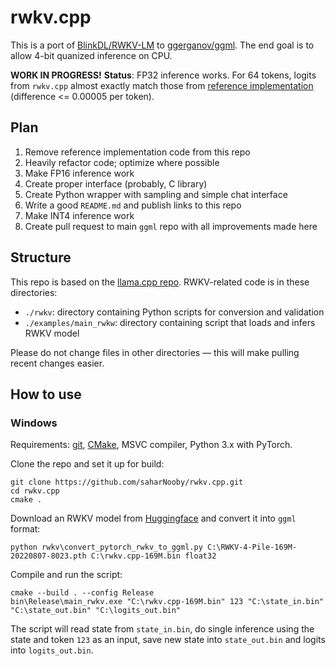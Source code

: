 # rwkv.cpp

This is a port of [BlinkDL/RWKV-LM](https://github.com/BlinkDL/RWKV-LM) to [ggerganov/ggml](https://github.com/ggerganov/ggml). The end goal is to allow 4-bit quanized inference on CPU.

**WORK IN PROGRESS!** **Status**: FP32 inference works. For 64 tokens, logits from `rwkv.cpp` almost exactly match those from [reference implementation](https://github.com/BlinkDL/ChatRWKV/blob/main/RWKV_in_150_lines.py) (difference <= 0.00005 per token).

## Plan

1. Remove reference implementation code from this repo
2. Heavily refactor code; optimize where possible
3. Make FP16 inference work
4. Create proper interface (probably, C library)
5. Create Python wrapper with sampling and simple chat interface
6. Write a good `README.md` and publish links to this repo
7. Make INT4 inference work
8. Create pull request to main `ggml` repo with all improvements made here

## Structure

This repo is based on the [llama.cpp repo](https://github.com/ggerganov/llama.cpp). RWKV-related code is in these directories:

- `./rwkv`: directory containing Python scripts for conversion and validation
- `./examples/main_rwkw`: directory containing script that loads and infers RWKV model

Please do not change files in other directories — this will make pulling recent changes easier.

## How to use

### Windows

Requirements: [git](https://gitforwindows.org/), [CMake](https://cmake.org/download/), MSVC compiler, Python 3.x with PyTorch.

Clone the repo and set it up for build:

```commandline
git clone https://github.com/saharNooby/rwkv.cpp.git
cd rwkv.cpp
cmake .
```

Download an RWKV model from [Huggingface](https://huggingface.co/BlinkDL) and convert it into `ggml` format:

```commandline
python rwkv\convert_pytorch_rwkv_to_ggml.py C:\RWKV-4-Pile-169M-20220807-8023.pth C:\rwkv.cpp-169M.bin float32
```

Compile and run the script:

```commandline
cmake --build . --config Release
bin\Release\main_rwkv.exe "C:\rwkv.cpp-169M.bin" 123 "C:\state_in.bin" "C:\state_out.bin" "C:\logits_out.bin"
```

The script will read state from `state_in.bin`, do single inference using the state and token `123` as an input, save new state into `state_out.bin` and logits into `logits_out.bin`.
